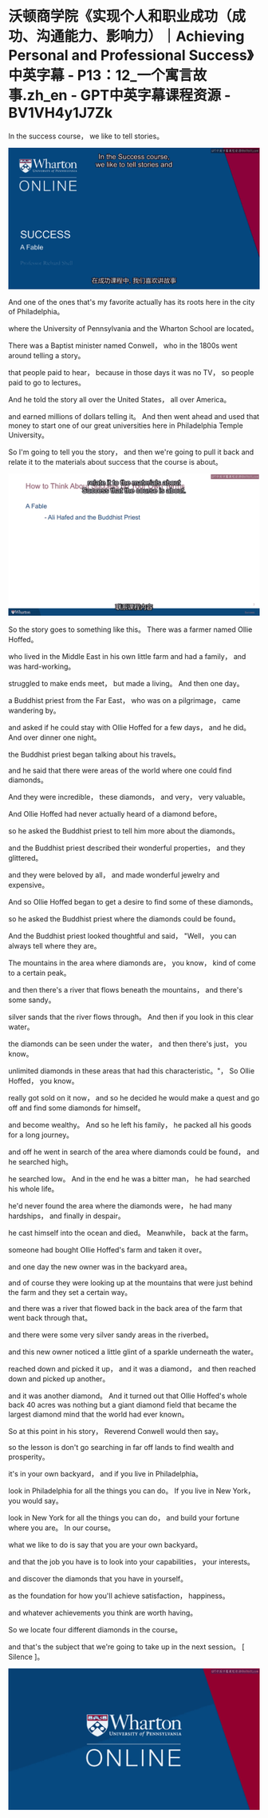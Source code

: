 # 沃顿商学院《实现个人和职业成功（成功、沟通能力、影响力）｜Achieving Personal and Professional Success》中英字幕 - P13：12_一个寓言故事.zh_en - GPT中英字幕课程资源 - BV1VH4y1J7Zk

 In the success course， we like to tell stories。

![](img/85656f8f48a7e312f25e4cbe67c3bfae_1.png)

 And one of the ones that's my favorite actually has its roots here in the city of Philadelphia。

 where the University of Pennsylvania and the Wharton School are located。

 There was a Baptist minister named Conwell， who in the 1800s went around telling a story。

 that people paid to hear， because in those days it was no TV， so people paid to go to lectures。

 And he told the story all over the United States， all over America。

 and earned millions of dollars telling it。 And then went ahead and used that money to start one of our great universities here in Philadelphia Temple University。

 So I'm going to tell you the story， and then we're going to pull it back and relate it to the materials about success that the course is about。



![](img/85656f8f48a7e312f25e4cbe67c3bfae_3.png)

 So the story goes to something like this。 There was a farmer named Ollie Hoffed。

 who lived in the Middle East in his own little farm and had a family， and was hard-working。

 struggled to make ends meet， but made a living。 And then one day。

 a Buddhist priest from the Far East， who was on a pilgrimage， came wandering by。

 and asked if he could stay with Ollie Hoffed for a few days， and he did。 And over dinner one night。

 the Buddhist priest began talking about his travels。

 and he said that there were areas of the world where one could find diamonds。

 And they were incredible， these diamonds， and very， very valuable。

 And Ollie Hoffed had never actually heard of a diamond before。

 so he asked the Buddhist priest to tell him more about the diamonds。

 and the Buddhist priest described their wonderful properties， and they glittered。

 and they were beloved by all， and made wonderful jewelry and expensive。

 And so Ollie Hoffed began to get a desire to find some of these diamonds。

 so he asked the Buddhist priest where the diamonds could be found。

 And the Buddhist priest looked thoughtful and said， "Well， you can always tell where they are。

 The mountains in the area where diamonds are， you know， kind of come to a certain peak。

 and then there's a river that flows beneath the mountains， and there's some sandy。

 silver sands that the river flows through。 And then if you look in this clear water。

 the diamonds can be seen under the water， and then there's just， you know。

 unlimited diamonds in these areas that had this characteristic。"， So Ollie Hoffed， you know。

 really got sold on it now， and so he decided he would make a quest and go off and find some diamonds for himself。

 and become wealthy。 And so he left his family， he packed all his goods for a long journey。

 and off he went in search of the area where diamonds could be found， and he searched high。

 he searched low。 And in the end he was a bitter man， he had searched his whole life。

 he'd never found the area where the diamonds were， he had many hardships， and finally in despair。

 he cast himself into the ocean and died。 Meanwhile， back at the farm。

 someone had bought Ollie Hoffed's farm and taken it over。

 and one day the new owner was in the backyard area。

 and of course they were looking up at the mountains that were just behind the farm and they set a certain way。

 and there was a river that flowed back in the back area of the farm that went back through that。

 and there were some very silver sandy areas in the riverbed。

 and this new owner noticed a little glint of a sparkle underneath the water。

 reached down and picked it up， and it was a diamond， and then reached down and picked up another。

 and it was another diamond。 And it turned out that Ollie Hoffed's whole back 40 acres was nothing but a giant diamond field that became the largest diamond mind that the world had ever known。

 So at this point in his story， Reverend Conwell would then say。

 so the lesson is don't go searching in far off lands to find wealth and prosperity。

 it's in your own backyard， and if you live in Philadelphia。

 look in Philadelphia for all the things you can do。 If you live in New York， you would say。

 look in New York for all the things you can do， and build your fortune where you are。 In our course。

 what we like to do is say that you are your own backyard。

 and that the job you have is to look into your capabilities， your interests。

 and discover the diamonds that you have in yourself。

 as the foundation for how you'll achieve satisfaction， happiness。

 and whatever achievements you think are worth having。

 So we locate four different diamonds in the course。

 and that's the subject that we're going to take up in the next session。 [ Silence ]。



![](img/85656f8f48a7e312f25e4cbe67c3bfae_5.png)